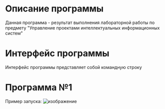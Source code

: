 # Описание программы
Данная программа - результат выполнения лабораторной работы по предмету "Управление проектами интеллектуальных информационных систем"

# Интерфейс программы
Интерфейс программы представляет собой командную строку
# Программа №1
Пример запуска:
![изображение](https://github.com/user-attachments/assets/dcd13a63-725c-4054-a720-91a5e6aabfa2)
